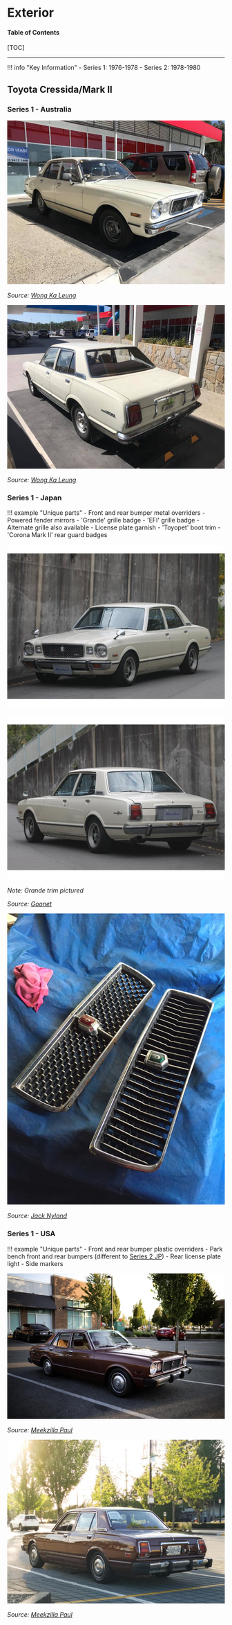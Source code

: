 # Exterior

#### Table of Contents

[TOC]

---

!!! info "Key Information"
    - Series 1: 1976-1978
    - Series 2: 1978-1980

## Toyota Cressida/Mark II

### Series 1 - Australia

![MX32 Cressida AUS](./img/exterior-front-mx32-s1-aus.jpg)

_Source: [Wong Ka Leung](https://www.facebook.com/groups/216354961906562/posts/867024680172917/)_

![MX32 Cressida AUS](./img/exterior-rear-mx32-s1-aus.jpg)

_Source: [Wong Ka Leung](https://www.facebook.com/groups/216354961906562/posts/867024686839583/)_

### Series 1 - Japan

!!! example "Unique parts"
    - Front and rear bumper metal overriders
    - Powered fender mirrors
    - 'Grande' grille badge
    - 'EFI' grille badge
    - Alternate grille also available
    - License plate garnish
    - 'Toyopet' boot trim
    - 'Corona Mark II' rear guard badges


![MX32 Cressida JP](./img/exterior-front-mx32-s1-jp.jpg)

![MX32 Cressida JP](./img/exterior-rear-mx32-s1-jp.jpg)

_Note: Grande trim pictured_

_Source: [Goonet](https://www.goo-net-exchange.com/usedcars/TOYOTA/MARK_II/700951016430201129001/index.html)_

![MX32 Cressida JP Grilles](./img/exterior-front-grille-mx32-s1-jp.jpg)

_Source: [Jack Nyland](https://www.facebook.com/groups/216354961906562/posts/499829773559078/)_

### Series 1 - USA

!!! example "Unique parts"
    - Front and rear bumper plastic overriders
    - Park bench front and rear bumpers (different to [Series 2 JP](#series-2-jp))
    - Rear license plate light
    - Side markers

![MX32 Cressida USA](./img/exterior-front-mx32-s1-usa.jpg)

_Source: [Meekzilla Paul](https://www.facebook.com/groups/216354961906562/posts/1639019792973398/)_

![MX32 Cressida USA](./img/exterior-rear-mx32-s1-usa.jpg)

_Source: [Meekzilla Paul](https://www.facebook.com/groups/216354961906562/posts/1340269992848381/)_
